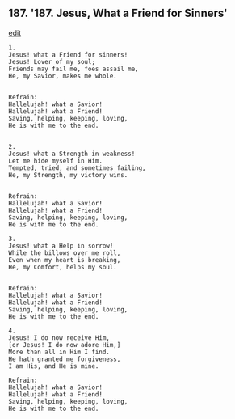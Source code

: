 
## 187.  '187. Jesus, What a Friend for Sinners'
[edit](https://docs.google.com/document/d/1vBGCm6_A7PJC8KUQRDnqt31omXBIqNeW/edit?mode=html)






    1.
    Jesus! what a Friend for sinners!
    Jesus! Lover of my soul;
    Friends may fail me, foes assail me,
    He, my Savior, makes me whole.


    Refrain:
    Hallelujah! what a Savior!
    Hallelujah! what a Friend!
    Saving, helping, keeping, loving,
    He is with me to the end.


    2.
    Jesus! what a Strength in weakness!
    Let me hide myself in Him.
    Tempted, tried, and sometimes failing,
    He, my Strength, my victory wins.


    Refrain:
    Hallelujah! what a Savior!
    Hallelujah! what a Friend!
    Saving, helping, keeping, loving,
    He is with me to the end.

    3.
    Jesus! what a Help in sorrow!
    While the billows over me roll,
    Even when my heart is breaking,
    He, my Comfort, helps my soul.


    Refrain:
    Hallelujah! what a Savior!
    Hallelujah! what a Friend!
    Saving, helping, keeping, loving,
    He is with me to the end.

    4.
    Jesus! I do now receive Him,
    [or Jesus! I do now adore Him,]
    More than all in Him I find.
    He hath granted me forgiveness,
    I am His, and He is mine.

    Refrain:
    Hallelujah! what a Savior!
    Hallelujah! what a Friend!
    Saving, helping, keeping, loving,
    He is with me to the end.


